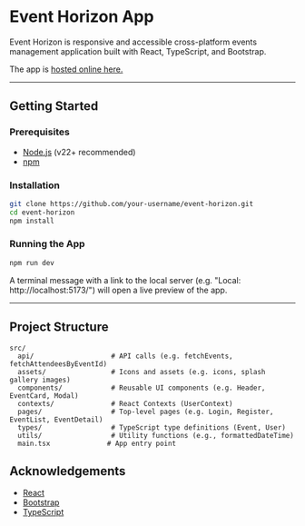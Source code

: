 # Event Horizon App

Event Horizon is responsive and accessible cross-platform events management application built with React, TypeScript, and Bootstrap.

The app is [hosted online here.](https://event-horizon-app.vercel.app/)

---

## Getting Started

### Prerequisites

- [Node.js](https://nodejs.org/) (v22+ recommended)
- [npm](https://www.npmjs.com/)

### Installation

```bash
git clone https://github.com/your-username/event-horizon.git
cd event-horizon
npm install
```

### Running the App

```bash
npm run dev
```

A terminal message with a link to the local server (e.g. "Local: http://localhost:5173/") will open a live preview of the app.

---

## Project Structure

```
src/
  api/                   # API calls (e.g. fetchEvents, fetchAttendeesByEventId)
  assets/                # Icons and assets (e.g. icons, splash gallery images)
  components/            # Reusable UI components (e.g. Header, EventCard, Modal)
  contexts/              # React Contexts (UserContext)
  pages/                 # Top-level pages (e.g. Login, Register, EventList, EventDetail)
  types/                 # TypeScript type definitions (Event, User)
  utils/                 # Utility functions (e.g., formattedDateTime)
  main.tsx              # App entry point
```

## Acknowledgements

- [React](https://react.dev/)
- [Bootstrap](https://getbootstrap.com/)
- [TypeScript](https://www.typescriptlang.org/)
